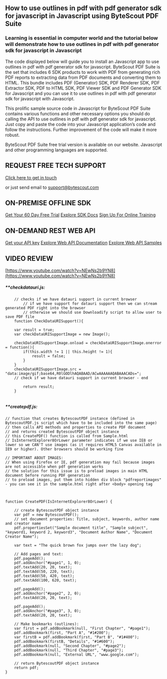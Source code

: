## How to use outlines in pdf with pdf generator sdk for javascript in Javascript using ByteScout PDF Suite

### Learning is essential in computer world and the tutorial below will demonstrate how to use outlines in pdf with pdf generator sdk for javascript in Javascript

The code displayed below will guide you to install an Javascript app to use outlines in pdf with pdf generator sdk for javascript. ByteScout PDF Suite is the set that includes 6 SDK products to work with PDF from generating rich PDF reports to extracting data from PDF documents and converting them to HTML. This bundle includes PDF (Generator) SDK, PDF Renderer SDK, PDF Extractor SDK, PDF to HTML SDK, PDF Viewer SDK and PDF Generator SDK for Javascript and you can use it to use outlines in pdf with pdf generator sdk for javascript with Javascript.

This prolific sample source code in Javascript for ByteScout PDF Suite contains various functions and other necessary options you should do calling the API to use outlines in pdf with pdf generator sdk for javascript. Just copy and paste the code into your Javascript application’s code and follow the instructions. Further improvement of the code will make it more robust.

ByteScout PDF Suite free trial version is available on our website. Javascript and other programming languages are supported.

## REQUEST FREE TECH SUPPORT

[Click here to get in touch](https://bytescout.zendesk.com/hc/en-us/requests/new?subject=ByteScout%20PDF%20Suite%20Question)

or just send email to [support@bytescout.com](mailto:support@bytescout.com?subject=ByteScout%20PDF%20Suite%20Question) 

## ON-PREMISE OFFLINE SDK 

[Get Your 60 Day Free Trial](https://bytescout.com/download/web-installer?utm_source=github-readme)
[Explore SDK Docs](https://bytescout.com/documentation/index.html?utm_source=github-readme)
[Sign Up For Online Training](https://academy.bytescout.com/)


## ON-DEMAND REST WEB API

[Get your API key](https://pdf.co/documentation/api?utm_source=github-readme)
[Explore Web API Documentation](https://pdf.co/documentation/api?utm_source=github-readme)
[Explore Web API Samples](https://github.com/bytescout/ByteScout-SDK-SourceCode/tree/master/PDF.co%20Web%20API)

## VIDEO REVIEW

[https://www.youtube.com/watch?v=NEwNs2b9YN8](https://www.youtube.com/watch?v=NEwNs2b9YN8)




<!-- code block begin -->

##### ****checkdatauri.js:**
    
```
	// checks if we have datauri support in current browser
        // if we have support for datauri support then we can stream generated PDF right into the browser
        // otherwise we should use Downloadify script to allow user to save PDF file
	function CheckDataURISupport(){

	var result = true;
	var checkDataURISupportImage = new Image();

	checkDataURISupportImage.onload = checkDataURISupportImage.onerror = function(){
		if(this.width != 1 || this.height != 1){
			result = false;
		}
	}
	checkDataURISupportImage.src = "data:image/gif;base64,R0lGODlhAQABAAD/ACwAAAAAAQABAAACADs=";
	// check if we have datauri support in current browser - end

		return result;
	}


```

<!-- code block end -->    

<!-- code block begin -->

##### ****createpdf.js:**
    
```
// function that creates BytescoutPDF instance (defined in BytescoutPDF.js script which have to be included into the same page)
// then calls API methods and properties to create PDF document
// and returns created BytescoutPDF object instance
// this CreatePDF() function is called from Sample.html
// IsInternetExplorer8OrLower parameter indicates if we use IE8 or lower so we CAN'T use images (as it requires HTML5 Canvas available in IE9 or higher). Other browsers should be working fine

// IMPORTANT ABOUT IMAGES: 
// When using Firefox or IE, pdf generation may fail because images are not accessible when pdf generation works
// the solution for this issue is to preload images in main HTML document before running PDF generation
// to preload images, put them into hidden div block "pdfreportimages" - you can see it in the sample.html right after <body> opening tag



function CreatePDF(IsInternetExplorer8OrLower) {

    // create BytescoutPDF object instance
    var pdf = new BytescoutPDF();
    // set document properties: Title, subject, keywords, author name and creator name
    pdf.propertiesSet("Sample document title", "Sample subject", "keyword1, keyword 2, keyword3", "Document Author Name", "Document Creator Name");
    
    var text = "The quick brown fox jumps over the lazy dog";

	// Add pages and text:
    pdf.pageAdd();
    pdf.addAnchor("#page1", 1, 0);
    pdf.textAdd(20, 20, text);
    pdf.textAdd(50, 220, text);
    pdf.textAdd(50, 420, text);
    pdf.textAdd(100, 620, text);
    
    pdf.pageAdd();
    pdf.addAnchor("#page2", 2, 0);
    pdf.textAdd(20, 20, text);
    
    pdf.pageAdd();
    pdf.addAnchor("#page3", 3, 0);
    pdf.textAdd(20, 20, text);

	// Make bookmarks (outlines):
	var first = pdf.addBookmark(null, "First Chapter", "#page1");
	pdf.addBookmark(first, "Part A", "#1#200");
	var firstB = pdf.addBookmark(first, "Part B", "#1#400");
	pdf.addBookmark(firstB, "Details", "#1#600");
	pdf.addBookmark(null, "Second Chapter", "#page2");
	pdf.addBookmark(null, "Third Chapter", "#page3");
	pdf.addBookmark(null, "External URL", "www.google.com");
	
	// return BytescoutPDF object instance
    return pdf;
}


```

<!-- code block end -->